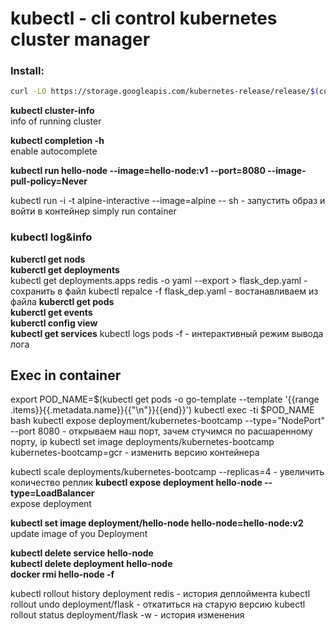 # kubectl - cli control kubernetes cluster manager

### Install:
```bash
curl -LO https://storage.googleapis.com/kubernetes-release/release/$(curl -s https://storage.googleapis.com/kubernetes-release/release/stable.txt)/bin/linux/amd64/kubectl && sudo chmod +x ./kubectl && sudo sudo mv ./kubectl /usr/local/bin/kubectl

```

**kubectl cluster-info**  
info of running cluster

**kubectl completion -h**  
enable autocomplete

**kubectl run hello-node --image=hello-node:v1 --port=8080 --image-pull-policy=Never**  

kubectl run -i -t alpine-interactive --image=alpine -- sh - запустить образ и войти в контейнер
simply run container

### kubectl log&info 
**kuberctl get nods**  
**kuberctl get deployments**  
kubectl get deployments.apps redis -o yaml --export > flask_dep.yaml - сохранить в файл
kubectl repalce -f flask_dep.yaml - востанавливаем из файла
**kuberctl get pods**  
**kuberctl get events**  
**kuberctl config view**  
**kubectl get services**
kubectl logs pods -f - интерактивный режим вывода лога

## Exec in container
export POD_NAME=$(kubectl get pods -o go-template --template '{{range .items}}{{.metadata.name}}{{"\n"}}{{end}}')
kubectl exec -ti $POD_NAME bash
kubectl expose deployment/kubernetes-bootcamp --type="NodePort" --port 8080 - открываем наш порт, зачем стучимся по расшаренному порту, ip
kubectl set image deployments/kubernetes-bootcamp kubernetes-bootcamp=gcr - изменить версию контейнера

kubectl scale deployments/kubernetes-bootcamp --replicas=4 - увеличить количество реплик
**kubectl expose deployment hello-node --type=LoadBalancer**  
expose deployment 

**kubectl set image deployment/hello-node hello-node=hello-node:v2**  
update image of you Deployment


**kubectl delete service hello-node**  
**kubectl delete deployment hello-node**  
**docker rmi hello-node -f**  


kubectl rollout history deployment redis - история деплоймента
kubectl rollout undo deployment/flask - откатиться на старую версию
kubectl rollout status deployment/flask -w - история изменения

